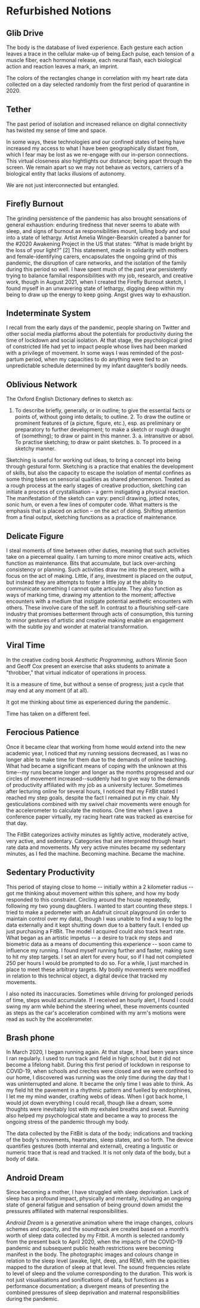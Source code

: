 # Refurbished Notions

## Glib Drive

The body is the database of lived experience. Each gesture each action leaves a trace in the cellular make-up of being.Each pulse, each tension of a muscle fiber, each hormonal release, each neural flash, each biological action and reaction leaves a mark, an imprint.

The colors of the rectangles change in correlation with my heart rate data collected on a day selected randomly from the first period of quarantine in 2020. 

## Tether

The past period of isolation and increased reliance on digital connectivity has twisted my sense of time and space. 

In some ways, these technologies and our confined states of being have increased my access to what I have been geographically distant from, which I fear may be lost as we re-engage with our in-person connections. This virtual closeness also hightlights our distance; being apart through the screen. We remain apart so we may not behave as vectors, carriers of a biological entity that lacks illusions of autonomy. 

We are not just interconnected but entangled.

## Firefly Burnout

The grinding persistence of the pandemic has also brought sensations of general exhaustion: enduring tiredness that never seems to abate with sleep, and signs of burnout as responsibilities mount, lulling body and soul into a state of lethargy. Artist Amelia Winger-Bearskin created a banner for the #2020 Awakening Project in the US that states: “What is made bright by the loss of your light?” [2] This statement, made in solidarity with mothers and female-identifying carers, encapsulates the ongoing grind of this pandemic, the disruption of care networks, and the isolation of the family during this period so well. I have spent much of the past year persistently trying to balance familial responsibilities with my job, research, and creative work, though in August 2021, when I created the Firefly Burnout sketch, I found myself in an unwavering state of lethargy, digging deep within my being to draw up the energy to keep going. Angst gives way to exhaustion.

## Indeterminate System

I recall from the early days of the pandemic, people sharing on Twitter and other social media platforms about the potentials for productivity during the time of lockdown and social isolation. At that stage, the psychological grind of constricted life had yet to impact people whose lives had been marked with a privilege of movement. In some ways I was reminded of the post-partum period, when my capacities to do anything were tied to an unpredictable schedule determined by my infant daughter’s bodily needs.

## Oblivious Network

The Oxford English Dictionary defines to sketch as:

1. To describe briefly, generally, or in outline; to give the essential facts or points of, without going into details; to outline. 2. To draw the outline or prominent features of (a picture, figure, etc.), esp. as preliminary or preparatory to further development; to make a sketch or rough draught of (something); to draw or paint in this manner. 3. a. intransitive or absol. To practise sketching; to draw or paint sketches. b. To proceed in a sketchy manner.

Sketching is useful for working out ideas, to bring a concept into being through gestural form. Sketching is a practice that enables the development of skills, but also the capacity to escape the isolation of mental confines as some thing takes on sensorial qualities as shared phenomenon. Treated as a rough process at the early stages of creative production, sketching can initiate a process of crystallisation – a germ instigating a physical reaction. The manifestation of the sketch can vary: pencil drawing, jotted notes, sonic hum, or even a few lines of computer code. What matters is the emphasis that is placed on action – on the act of doing. Shifting attention from a final output, sketching functions as a practice of maintenance.

## Delicate Figure

I steal moments of time between other duties, meaning that such activities take on a piecemeal quality. I am turning to more minor creative acts, which function as maintenance. Bits that accumulate, but lack over-arching consistency or planning. Such activities draw me into the present, with a focus on the act of making. Little, if any, investment is placed on the output, but instead they are attempts to foster a little joy at the ability to communicate something I cannot quite articulate. They also function as ways of marking time, drawing my attention to the moment; affective encounters with a medium that instigate potential aesthetic encounters with others. These involve care of the self. In contrast to a flourishing self-care industry that promises betterment through acts of consumption, this turning to minor gestures of artistic and creative making enable an engagement with the subtle joy and wonder at material transformation.

## Viral Time

In the creative coding book *Aesthetic Programming,* authors Winnie Soon and Geoff Cox present an exercise that asks students to animate a "throbber," that virtual indicator of operations in process.  

It is a measure of time, but without a sense of progress; just a cycle that may end at any moment (if at all). 

It got me thinking about time as experienced during the pandemic. 

Time has taken on a different feel.

## Ferocious Patience

Once it became clear that working from home would extend into the new academic year, I noticed that my running sessions decreased, as I was no longer able to make time for them due to the demands of online teaching. What had became a significant means of coping with the unknown at this time--my runs became longer and longer as the months progressed and our circles of movement increased--suddenly had to give way to the demands of productivity affiliated with my job as a university lecturer. Sometimes after lecturing online for several hours, I noticed that my FitBit stated I reached my step goals, despite the fact I remained put in my chair. My gesticulations combined with my swivel chair movements were enough for the accelerometer to calculate the motions. One time when I gave a conference paper virtually, my racing heart rate was tracked as exercise for that day. 

The FitBit categorizes activity minutes as lightly active, moderately active, very active, and sedentary. Categories that are interpreted through heart rate data and movements. My very active minutes became my sedentary minutes, as I fed the machine. Becoming machine. Became the machine.

## Sedentary Productivity

This period of staying close to home -- initially within a 2 kilometer radius -- got me thinking about movement within this sphere, and how my body responded to this constraint. Circling around the house repeatedly, following my two young daughters. I wanted to start counting these steps. I tried to make a pedometer with an Adafruit circuit playground (in order to maintain control over my data), though I was unable to find a way to log the data externally and it kept shutting down due to a battery fault. I ended up just purchasing a FitBit. The model I acquired could also track heart rate. What began as an artistic impetus -- a desire to track my steps and biometric data as a means of documenting this experience -- soon came to influence my running. I found myself running further and faster, making sure to hit my step targets. I set an alert for every hour, so if I had not completed 250 per hours I would be prompted to do so. For a while, I just marched in place to meet these arbitrary targets. My bodily movements were modified in relation to this technical object, a digital device that tracked my movements.

I also noted its inaccuracies. Sometimes while driving for prolonged periods of time, steps would accumulate. If I received an hourly alert, I found I could swing my arm while behind the steering wheel, these movements counted as steps as the car's acceleration combined with my arm's motions were read as such by the accelerometer. 

## Brash phone

In March 2020, I began running again. At that stage, it had been years since I ran regularly. I used to run track and field in high school, but it did not become a lifelong habit. During this first period of lockdown in response to COVID-19, when schools and creches were closed and we were confined to our home, I discovered was running was the only time during the day that I was uninterrupted and alone. It became the only time I was able to think. As my field hit the pavement in a rhythmic pattern and fuelled by endorphines, I let me my mind wander, crafting webs of ideas. When I got back home, I would jot down everything I could recall, though like a dream, some thoughts were inevitably lost with my exhaled breaths and sweat. Running also helped my psychological state and became a way to process the ongoing stress of the pandemic through my body.

The data collected by the FitBit is data of the body; indications and tracking of the body's movements, heartrates, sleep states, and so forth. The device quantifies gestures (both internal and external), creating a lingustic or numeric trace that is read and tracked. It is not only data of the body, but a body of data.

## Android Dream

Since becoming a mother, I have struggled with sleep deprivation. Lack of sleep has a profound impact, physically and mentally, including an ongoing state of general fatigue and sensation of being ground down amidst the pressures affiliated with maternal responsibilities.

*Android Dream* is a generative animation where the image changes, colours schemes and opacity, and the soundtrack are created based on a month’s worth of sleep data collected by my Fitbit. A month is selected randomly from the present back to April 2020, when the impacts of the COVID-19 pandemic and subsequent public health restrictions were becoming manifest in the body. The photographic images and colours change in relation to the sleep level (awake, light, deep, and REM), with the opacities mapped to the duration of sleep at that level. The sound frequencies relate to level of sleep and the volume corresponding to the duration. This work is not just visualisations and sonifications of data, but functions as a performance documentation; a divergent means of presenting the combined pressures of sleep deprivation and maternal responsibilities during the pandemic.